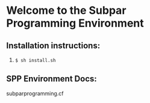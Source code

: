 # Welcome to the Subpar Programming Environment

## Installation instructions:

1. `$ sh install.sh`

## SPP Environment Docs:

subparprogramming.cf
